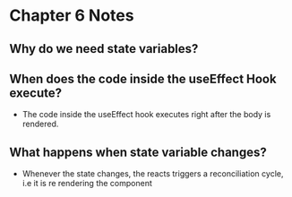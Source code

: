 # Chapter 6 Notes

## Why do we need state variables?

## When does the code inside the useEffect Hook execute?

- The code inside the useEffect hook executes right after the body is rendered.

## What happens when state variable changes?

- Whenever the state changes, the reacts triggers a reconciliation cycle, i.e it is re rendering the component
